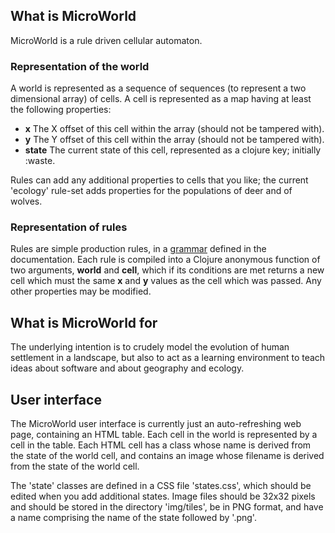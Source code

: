 ## What is MicroWorld

MicroWorld is a rule driven cellular automaton.

### Representation of the world

A world is represented as a
sequence of sequences (to represent a two dimensional array) of cells. A cell is
represented as a map having at least the following properties:

* **x** The X offset of this cell within the array (should not be tampered with).
* **y** The Y offset of this cell within the array (should not be tampered with).
* **state** The current state of this cell, represented as a clojure key; initially :waste.

Rules can add any additional properties to cells that you like; the current
'ecology' rule-set adds properties for the populations of deer and of
wolves.

### Representation of rules

Rules are simple production rules, in a [grammar](docs#grammar) defined in the 
documentation. Each rule is compiled into a Clojure anonymous function of two 
arguments, **world** and **cell**, which if its conditions are met returns a 
new cell which must the same **x** and **y** values as the cell which was 
passed. Any other properties may be modified.

## What is MicroWorld for

The underlying intention is to crudely model the evolution of human settlement
in a landscape, but also to act as a learning environment to teach ideas about
software and about geography and ecology.

## User interface

The MicroWorld user interface is currently just an auto-refreshing web page,
containing an HTML table. Each cell in the world is represented by a cell in
the table. Each HTML cell has a class whose name is derived from the state of
the world cell, and contains an image whose filename is derived from the state
of the world cell.

The 'state' classes are defined in a CSS file 'states.css', which should be
edited when you add additional states. Image files should be 32x32 pixels and
should be stored in the directory 'img/tiles', be in PNG format, and have a
name comprising the name of the state followed by '.png'.
